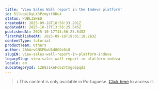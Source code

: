 ```yaml
---
title: 'View Sales Wall report in the Indeva platform'
id: 51luq4jDyLX3Pzmyit0Du4
status: PUBLISHED
createdAt: 2025-09-18T18:56:33.201Z
updatedAt: 2025-10-17T13:56:25.545Z
publishedAt: 2025-10-17T13:56:25.545Z
firstPublishedAt: 2025-09-18T19:01:18.263Z
contentType: tutorial
productTeam: Others
author: 2AhArvGNSPKwUAd8GOz0iU
slugEN: view-sales-wall-report-in-platform-indeva
legacySlug: view-sales-wall-report-in-platform-indeva
locale: en
subcategoryId: 12W8z1keFc6Z7CmgoSpqdz
---
```


> ℹ️ This content is only available in Portuguese. [Click here](/pt/tutorial/consultar-relatorio-mural-de-vendas-na-plataforma-indeva--51luq4jDyLX3Pzmyit0Du4) to access it.
